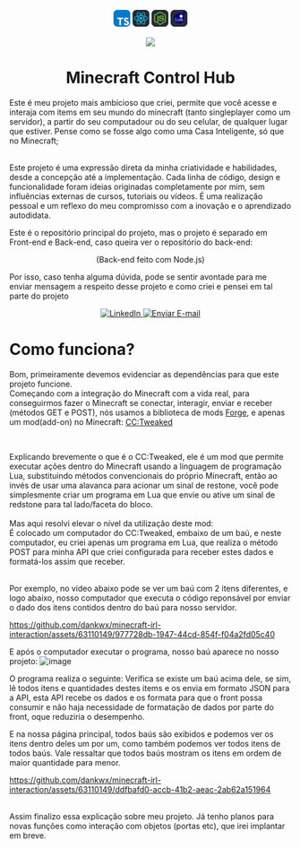 <p align="center">
   <img src="https://github.com/tandpfun/skill-icons/raw/main/icons/TypeScript.svg" width="30">
  <img src="https://github.com/tandpfun/skill-icons/raw/main/icons/React-Dark.svg" width="30">
  <img src="https://github.com/tandpfun/skill-icons/raw/main/icons/NodeJS-Dark.svg" width="30">
  <img src="https://github.com/tandpfun/skill-icons/raw/main/icons/Lua-Dark.svg" width="30">
  
</p>
<div align="center">
   <img align="center" src="https://static.wikia.nocookie.net/minecraft/images/f/fe/GrassNew.png/revision/latest/scale-to-width-down/250?cb=20190903234415"> 
<h1 align="center">Minecraft Control Hub</h1>
</div>


Este é meu projeto mais ambicioso que criei, permite que você acesse e interaja com items em seu mundo do minecraft (tanto singleplayer como um servidor), a partir do seu computadour ou do seu celular,
de qualquer lugar que estiver. Pense como se fosse algo como uma Casa Inteligente, só que no Minecraft;
</br>
</br>

Este projeto é uma expressão direta da minha criatividade e habilidades, desde a concepção até a implementação. Cada linha de código, design e funcionalidade foram ideias originadas completamente por mim, sem influências externas de cursos, tutoriais ou vídeos. É uma realização pessoal e um reflexo do meu compromisso com a inovação e o aprendizado autodidata.


Este é o repositório principal do projeto, mas o projeto é separado em Front-end e Back-end, caso queira ver o repositório do back-end:
</br>
<p align="center">(Back-end feito com Node.js)</p>
Por isso, caso tenha alguma dúvida, pode se sentir avontade para me enviar mensagem a respeito desse projeto e como criei e pensei em tal parte do projeto</br>
<p align="center">
   <a href="https://br.linkedin.com/in/daniel-kondlatsch" target="_blank">
      <img src="https://img.shields.io/badge/linkedin-%230077B5.svg?style=for-the-badge&logo=linkedin&logoColor=white" alt="LinkedIn">
   </a>
   <a href="mailto:danielpettres@gmail.com">
      <img src="https://img.shields.io/badge/Gmail-D14836?style=for-the-badge&logo=gmail&logoColor=white" alt="Enviar E-mail">
   </a>
</p>
</p>

<h1>Como funciona?</h1>
<p>Bom, primeiramente devemos evidenciar as dependências para que este projeto funcione.
</br>
Começando com a integração do Minecraft com a vida real, para conseguirmos fazer o Minecraft se conectar, interagir, enviar e receber (métodos GET e POST), nós usamos a biblioteca de mods 
<a href="https://files.minecraftforge.net/net/minecraftforge/forge/" target="_blank">Forge</a>, e apenas um mod(add-on) no Minecraft:
<a href="https://tweaked.cc/" target="_blank">CC:Tweaked </a>
</p>
</br>
<p>
   Explicando brevemente o que é o CC:Tweaked, ele é um mod que permite executar ações dentro do Minecraft usando a linguagem de programação Lua, substituindo métodos convencionais do próprio Minecraft, então ao invés de usar uma alavanca para acionar um sinal de restone, você pode simplesmente criar um programa em Lua que envie ou ative um sinal de redstone para tal lado/faceta do bloco.
</br>
</br>
Mas aqui resolvi elevar o nível da utilização deste mod: </br>
É colocado um computador do CC:Tweaked, embaixo de um baú, e neste computador, eu criei apenas um programa em Lua, que realiza o método POST para minha API que criei configurada para receber estes dados e formatá-los assim que receber.</br>
</br>

Por exemplo, no vídeo abaixo pode se ver um baú com 2 itens diferentes, e logo abaixo, nosso computador que executa o código reponsável por enviar
o dado dos itens contidos dentro do baú para nosso servidor.
</br>









https://github.com/dankwx/minecraft-irl-interaction/assets/63110149/977728db-1947-44cd-854f-f04a2fd05c40



E após o computador executar o programa, nosso baú aparece no nosso projeto:
![image](https://github.com/dankwx/minecraft-irl-interaction/assets/63110149/6ef4c922-c479-4cbc-9532-8c4b531a637e)





O programa realiza o seguinte: Verifica se existe um baú acima dele, se sim, lê todos itens e quantidades destes items e os envia em formato JSON para a API, esta API recebe os dados e os formata para que o front possa consumir e não haja necessidade de formatação de dados por parte do front, oque reduziria o desempenho. </br>


E na nossa página principal, todos baús são exibidos e podemos ver os itens dentro deles um por um, como também podemos ver todos itens de todos baús.
Vale ressaltar que todos baús mostram os itens em ordem de maior quantidade para menor.








https://github.com/dankwx/minecraft-irl-interaction/assets/63110149/ddfbafd0-accb-41b2-aeac-2ab62a151964


</br>
Assim finalizo essa explicação sobre meu projeto. Já tenho planos para novas funções como interação com objetos (portas etc), que irei implantar em breve.





</p>


